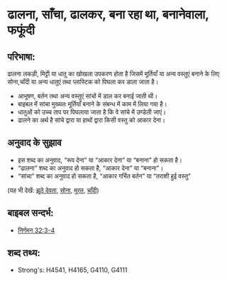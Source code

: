 # ढालना, साँचा, ढालकर, बना रहा था, बनानेवाला, फफूंदी #

## परिभाषा: ##

ढालना लकड़ी, मिट्टी या धातु का खोखला उपकरण होता है जिसमें मूर्तियाँ या अन्य वस्तुएं बनाने के लिए सोना,चाँदी या अन्य धातुएं तथा प्लास्टिक को पिघला कर डाला जाता है।

* आभूषण, बर्तन तथा अन्य वस्तुएं सांचों में डाल कर बनाई जाती थी।
* बाइबल में सांचा मुख्यतः मूर्तियाँ बनाने के संबन्ध में काम में लिया गया है।
* धातुओं को उच्च ताप पर पिघलाया जाता है कि वे सांचे में उण्डेली जाएं।
* ढालने का अर्थ है सांचे द्वारा या हाथों द्वारा किसी वस्तु को आकार देना।

## अनुवाद के सुझाव ##

* इस शब्द का अनुवाद, “रूप देना” या “आकार देना” या “बनाना” हो सकता है।
* “ढालना” शब्द का अनुवाद हो सकता है, “आकार देना” या “बनाना”।
* “सांचा” शब्द का अनुवाद हो सकता है, “आकार गर्भित बर्तन” या “तराशी हुई वस्तु” 

(यह भी देखें: [झूठे देवता](../kt/falsegod.md), [सोना](../other/gold.md), [मूरत](../other/idol.md), [चाँदी](../other/silver.md))

## बाइबल सन्दर्भ: ##

* [निर्गमन 32:3-4](rc://en/tn/help/exo/32/03)

## शब्द तथ्य: ##

* Strong's: H4541, H4165, G4110, G4111
